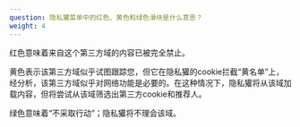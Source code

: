```yaml
---
question: 隐私獾菜单中的红色、黄色和绿色滑块是什么意思？
weight: 4
---
```


红色意味着来自这个第三方域的内容已被完全禁止。

黄色表示该第三方域似乎试图跟踪您，但它在隐私獾的cookie拦截“黄名单”上，经分析，该第三方域似乎对网络功能是必要的。在这种情况下，隐私獾将从该域加载内容，但将尝试从该域筛选出第三方cookie和推荐人。

绿色意味着“不采取行动”；隐私獾将不理会该域。
